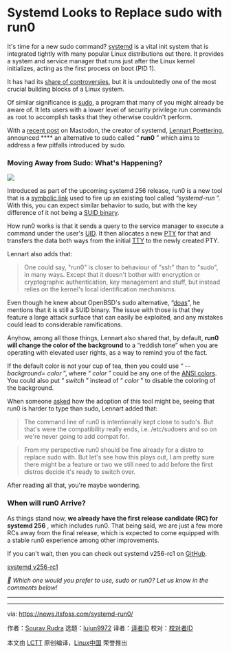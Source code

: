 [#]: subject: "Systemd Looks to Replace sudo with run0"
[#]: via: "https://news.itsfoss.com/systemd-run0/"
[#]: author: "Sourav Rudra https://news.itsfoss.com/author/sourav/"
[#]: collector: "lujun9972/lctt-scripts-1705972010"
[#]: translator: " "
[#]: reviewer: " "
[#]: publisher: " "
[#]: url: " "

Systemd Looks to Replace sudo with run0
======
It's time for a new sudo command?
[systemd][1] is a vital init system that is integrated tightly with many popular Linux distributions out there. It provides a system and service manager that runs just after the Linux kernel initializes, acting as the first process on boot (PID 1).

It has had its [share of controversies][2], but it is undoubtedly one of the most crucial building blocks of a Linux system.

Of similar significance is [sudo][3], a program that many of you might already be aware of. It lets users with a lower level of security privilege run commands as root to accomplish tasks that they otherwise couldn't perform.

With a [recent post][4] on Mastodon, the creator of systemd, [Lennart Poettering][5], announced **** an alternative to sudo called “ **run0** ” which aims to address a few pitfalls introduced by sudo.

### Moving Away from Sudo: What's Happening?

![][6]

Introduced as part of the upcoming systemd 256 release, run0 is a new tool that is a [symbolic link][7] used to fire up an existing tool called _“systemd-run_ ”. With this, you can expect similar behavior to sudo, but with the key difference of it not being a [SUID binary][8].

How run0 works is that it sends a query to the service manager to execute a command under the user's [UID][9]. It then allocates a new [PTY][10] for that and transfers the data both ways from the initial [TTY][11] to the newly created PTY.

Lennart also adds that:

> One could say, "run0" is closer to behaviour of "ssh" than to "sudo", in many ways. Except that it doesn't bother with encryption or cryptographic authentication, key management and stuff, but instead relies on the kernel's local identification mechanisms.

Even though he knew about OpenBSD's sudo alternative, “[doas][12]”, he mentions that it is still a SUID binary. The issue with those is that they feature a large attack surface that can easily be exploited, and any mistakes could lead to considerable ramifications.

Anyhow, among all those things, Lennart also shared that, by default, **run0 will change the color of the background** to a “reddish tone” when you are operating with elevated user rights, as a way to remind you of the fact.

If the default color is not your cup of tea, then you could use “ _\--background= color_ ”, where “ _color_ ” could be any one of the [ANSI colors][13]. You could also put “ _switch_ ” instead of “ _color_ ” to disable the coloring of the background.

When someone [asked][14] how the adoption of this tool might be, seeing that run0 is harder to type than sudo, Lennart added that:

> The command line of run0 is intentionally kept close to sudo's. But that's were the compatibility really ends, i.e. /etc/sudoers and so on we're never going to add compat for.

> From my perspective run0 should be fine already for a distro to replace sudo with. But let's see how this plays out, I am pretty sure there might be a feature or two we still need to add before the first distros decide it's ready to switch over.

After reading all that, you're maybe wondering.

### When will run0 Arrive?

As things stand now, **we already have the first release candidate (RC) for systemd 256** , which includes run0. That being said, we are just a few more RCs away from the final release, which is expected to come equipped with a stable run0 experience among other improvements.

If you can't wait, then you can check out systemd v256-rc1 on [GitHub][15].

[systemd v256-rc1][15]

_💬 Which one would you prefer to use, sudo or run0? Let us know in the comments below!_

* * *

--------------------------------------------------------------------------------

via: https://news.itsfoss.com/systemd-run0/

作者：[Sourav Rudra][a]
选题：[lujun9972][b]
译者：[译者ID](https://github.com/译者ID)
校对：[校对者ID](https://github.com/校对者ID)

本文由 [LCTT](https://github.com/LCTT/TranslateProject) 原创编译，[Linux中国](https://linux.cn/) 荣誉推出

[a]: https://news.itsfoss.com/author/sourav/
[b]: https://github.com/lujun9972
[1]: https://systemd.io/
[2]: https://itsfoss.com/systemd-init/
[3]: https://www.sudo.ws/
[4]: https://mastodon.social/@pid_eins/112353324518585654
[5]: https://0pointer.de/blog/
[6]: https://news.itsfoss.com/content/images/2024/05/systemd_run0.png
[7]: https://linuxhandbook.com/symbolic-link-linux/
[8]: https://rootrecipe.medium.com/suid-binaries-27c724ef753c
[9]: https://linuxhandbook.com/uid-linux/
[10]: https://en.wikipedia.org/wiki/Pseudoterminal
[11]: https://itsfoss.com/what-is-tty-in-linux/
[12]: https://en.wikipedia.org/wiki/Doas
[13]: https://en.wikipedia.org/wiki/ANSI_escape_code
[14]: https://mastodon.social/@TheStroyer/112353498259021192
[15]: https://github.com/systemd/systemd/releases/tag/v256-rc1
